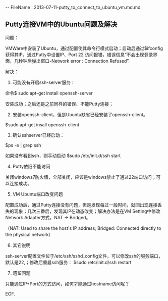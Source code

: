 -- FileName : 2013-07-11-putty_to_connect_to_ubuntu_vm.md.md

## Putty连接VM中的Ubuntu问题及解决

问题：

VMWare中安装了Ubuntu，通过配置使其命令行模式启动；启动后通过$ifconfig获得其IP，通过Putty中设置IP、Port 22 访问报错，错误信息“不会出现登录界面，几秒钟后弹出窗口-Network error : Connection Refused”.

解决：

1. 可能没有开启ssh-server服务：

命令$ sudo apt-get install openssh-server

安装成功；之后还是之前同样的错误、不能Putty连接；

2. 安装openssh-client，但是Ubuntu缺省已经安装了openssh-client。

$sudo apt-get insall openssh-client

3. 确认sshserver已经启动：

$ps -e | grep ssh

如果没有看到ssh，则手动启动 $sudo /etc/init.d/ssh start

4. Putty依旧不能访问

关闭windows7防火墙，全部关闭，应该是windows禁止了通过22端口访问；可以连接成功。

5. VM Ubuntu端口改变问题

配置成功后，通过Putty连接没有问题，但是发现每过一段时间，就回出现连接丢失的现象；几次三番后，发现其IP在动态改变；解决办法是在VM Setting中修改Network Adapter方式，NAT -> Bridged。

（NAT: Used to share the host's IP address; Bridged: Connected directly to the physical network）

6. 其它说明

ssh-server配置文件位于/etc/ssh/sshd_config文件，可以修改ssh的服务端口，默认是22,；修改后重启ssh服务： $sudo /etc/init.d/ssh restart

7. 遗留问题

只能通过IP+Port的方式访问，如何才能通过hostname访问呢？


EOF.
